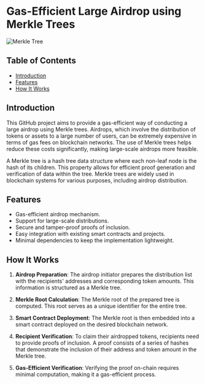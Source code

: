 # Gas-Efficient Large Airdrop using Merkle Trees

![Merkle Tree](https://upload.wikimedia.org/wikipedia/commons/thumb/e/e4/Merkle_tree_animated.gif/220px-Merkle_tree_animated.gif)

## Table of Contents
- [Introduction](#introduction)
- [Features](#features)
- [How It Works](#how-it-works)

## Introduction

This GitHub project aims to provide a gas-efficient way of conducting a large airdrop using Merkle trees. Airdrops, which involve the distribution of tokens or assets to a large number of users, can be extremely expensive in terms of gas fees on blockchain networks. The use of Merkle trees helps reduce these costs significantly, making large-scale airdrops more feasible.

A Merkle tree is a hash tree data structure where each non-leaf node is the hash of its children. This property allows for efficient proof generation and verification of data within the tree. Merkle trees are widely used in blockchain systems for various purposes, including airdrop distribution.

## Features

- Gas-efficient airdrop mechanism.
- Support for large-scale distributions.
- Secure and tamper-proof proofs of inclusion.
- Easy integration with existing smart contracts and projects.
- Minimal dependencies to keep the implementation lightweight.

## How It Works

1. **Airdrop Preparation**: The airdrop initiator prepares the distribution list with the recipients' addresses and corresponding token amounts. This information is structured as a Merkle tree.

2. **Merkle Root Calculation**: The Merkle root of the prepared tree is computed. This root serves as a unique identifier for the entire tree.

3. **Smart Contract Deployment**: The Merkle root is then embedded into a smart contract deployed on the desired blockchain network.

4. **Recipient Verification**: To claim their airdropped tokens, recipients need to provide proofs of inclusion. A proof consists of a series of hashes that demonstrate the inclusion of their address and token amount in the Merkle tree.

5. **Gas-Efficient Verification**: Verifying the proof on-chain requires minimal computation, making it a gas-efficient process.
